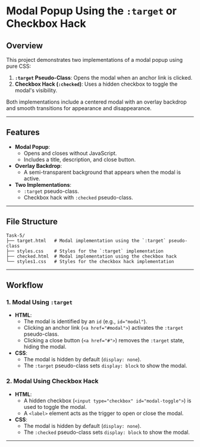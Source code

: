 # Modal Popup Using the `:target` or Checkbox Hack

## Overview
This project demonstrates two implementations of a modal popup using pure CSS:
1. **`:target` Pseudo-Class**: Opens the modal when an anchor link is clicked.
2. **Checkbox Hack (`:checked`)**: Uses a hidden checkbox to toggle the modal's visibility.

Both implementations include a centered modal with an overlay backdrop and smooth transitions for appearance and disappearance.

---

## Features
- **Modal Popup**:
  - Opens and closes without JavaScript.
  - Includes a title, description, and close button.
- **Overlay Backdrop**:
  - A semi-transparent background that appears when the modal is active.
- **Two Implementations**:
  - `:target` pseudo-class.
  - Checkbox hack with `:checked` pseudo-class.

---

## File Structure
```
Task-5/
├── target.html   # Modal implementation using the `:target` pseudo-class
├── styles.css    # Styles for the `:target` implementation
├── checked.html  # Modal implementation using the checkbox hack
└── styles1.css   # Styles for the checkbox hack implementation
```

---

## Workflow

### 1. **Modal Using `:target`**
- **HTML**:
  - The modal is identified by an `id` (e.g., `id="modal"`).
  - Clicking an anchor link (`<a href="#modal">`) activates the `:target` pseudo-class.
  - Clicking a close button (`<a href="#">`) removes the `:target` state, hiding the modal.
- **CSS**:
  - The modal is hidden by default (`display: none`).
  - The `:target` pseudo-class sets `display: block` to show the modal.

### 2. **Modal Using Checkbox Hack**
- **HTML**:
  - A hidden checkbox (`<input type="checkbox" id="modal-toggle">`) is used to toggle the modal.
  - A `<label>` element acts as the trigger to open or close the modal.
- **CSS**:
  - The modal is hidden by default (`display: none`).
  - The `:checked` pseudo-class sets `display: block` to show the modal.

---

